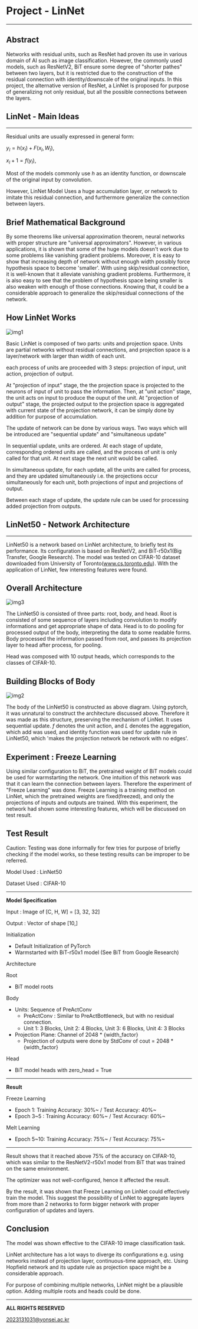 # Project - LinNet
---
## Abstract
Networks with residual units, such as ResNet had proven its use in various domain of AI such as image classification. However, the commonly used models, such as ResNetV2, BiT ensure some degree of "shorter pathes" between two layers, but it is restricted due to the construction of the residual connection with identity/downscale of the original inputs. In this project, the alternative version of ResNet, a LinNet is proposed for purpose of generalizing not only residual, but all the possible connections between the layers.

## LinNet - Main Ideas
---
Residual units are usually expressed in general form:

$y_l = h(x_l) + F(x_l, W_l),$

$x_l + 1 = f(y_l),$

Most of the models commonly use $h$ as an identity function, or downscale of the original input by convolution.

However, LinNet Model Uses a huge accumulation layer, or network to imitate this residual connection, and furthermore generalize the connection between layers.

Brief Mathematical Background
---
By some theorems like universal approximation theorem, neural networks with proper structure are "universal approximators". However, in various applications, it is shown that some of the huge models doesn't work due to some problems like vanishing gradient problems. Moreover, it is easy to show that increasing depth of network without enough width possibly force hypothesis space to become 'smaller'. With using skip/residual connection, it is well-known that it alleviate vanishing gradient problems. Furthermore, it is also easy to see that the problem of hypothesis space being smaller is also weaken with enough of those connections. Knowing that, it could be a considerable approach to generalize the skip/residual connections of the network.

How LinNet Works
---
![img1](img1.png)

Basic LinNet is composed of two parts: units and projection space.
Units are partial networks without residual connections, and projection space is a layer/network with larger than width of each unit.

each process of units are proceeded with 3 steps: projection of input, unit action, projection of output.

At "projection of input" stage, the the projection space is projected to the neurons of input of unit to pass the information.
Then, at "unit action" stage, the unit acts on input to produce the ouput of the unit.
At "projection of output" stage, the projected output to the projection space is aggregated with current state of the projection network, it can be simply done by addition for purpose of accumulation.

The update of network can be done by various ways. Two ways which will be introduced are "sequential update" and "simultaneous update"

In sequential update, units are ordered. At each stage of update, corresponding ordered units are called, and the process of unit is only called for that unit. At next stage the next unit would be called.

In simultaneous update, for each update, all the units are called for process, and they are updated simultaneously i.e. the projections occur simultaneously for each unit, both projections of input and projections of output.

Between each stage of update, the update rule can be used for processing added projection from outputs.

## LinNet50 - Network Architecture
---

LinNet50 is a network based on LinNet architecture, to briefly test its performance. Its configuration is based on ResNetV2, and BiT-r50x1(Big Transfer, Google Research). The model was tested on CIFAR-10 dataset downloaded from University of Toronto(www.cs.toronto.edu). With the application of LinNet, few interesting features were found.

Overall Architecture
---
![img3](img3.png)

The LinNet50 is consisted of three parts: root, body, and head.
Root is consisted of some sequence of layers including convolution to modify informations and get appropriate shape of data. Head is to do pooling for processed output of the body, interpreting the data to some readable forms. Body processed the information passed from root, and passes its projection layer to head after process, for pooling.

Head was composed with 10 output heads, which corresponds to the classes of CIFAR-10.

Building Blocks of Body
---
![img2](img2.png)

The body of the LinNet50 is constructed as above diagram. Using pytorch, it was unnatural to construct the architecture discussed above. Therefore it was made as this structure, preserving the mechanism of LinNet. It uses sequential update. $f$ denotes the unit action, and $L$ denotes the aggregation, which add was used, and identity function was used for update rule in LinNet50, which 'makes the projection network be network with no edges'.

Experiment : Freeze Learning
---
Using similar configuration to BiT, the pretrained weight of BiT models could be used for warmstarting the network. One intuition of this network was that it can learn the connection between layers. Therefore the experiment of "Freeze Learning" was done. Freeze Learning is a training method on LinNet, which the pretrained weights are fixed(freezed), and only the projections of inputs and outputs are trained. With this experiment, the network had shown some interesting features, which will be discussed on test result.

Test Result
---

Caution: Testing was done informally for few tries for purpose of briefly checking if the model works, so these testing results can be improper to be referred.

Model Used : LinNet50

Dataset Used : CIFAR-10

---
**Model Specification**
  
  Input : Image of [C, H, W] = [3, 32, 32]
  
  Output : Vector of shape [10,]

  Initialization
  - Default Initialization of PyTorch
  - Warmstarted with BiT-r50x1 model (See BiT from Google Research)

  Architecture
  
  Root
  - BiT model roots 
  
  Body
  - Units: Sequence of PreActConv
      - PreActConv : Similar to PreActBottleneck, but with no residual connection.
      - Unit 1: 3 Blocks, Unit 2: 4 Blocks, Unit 3: 6 Blocks, Unit 4: 3 Blocks
  - Projection Plane: Channel of 2048 * {width_factor}
    - Projection of outputs were done by StdConv of cout = 2048 * {width_factor}
  
  Head
  - BiT model heads with zero_head = True

---
**Result**

  Freeze Learning
  - Epoch 1: Training  Accuracy: 30%\~ / Test Accuracy: 40%\~
  - Epoch 3\~5 : Training Accuracy: 60%\~ / Test Accuracy: 60%\~
  
  Melt Learning
  - Epoch 5\~10: Training Accuracy: 75%\~ / Test Accuracy: 75%\~

---
Result shows that it reached above 75% of the accuracy on CIFAR-10, which was similar to the ResNetV2-r50x1 model from BiT that was trained on the same environment.

The optimizer was not well-configured, hence it affected the result.

By the result, it was shown that Freeze Learning on LinNet could effectively train the model. This suggest the possibility of LinNet to aggregate layers from more than 2 networks to form bigger network with proper configuration of updates and layers.

Conclusion
---
The model was shown effective to the CIFAR-10 image classification task.

LinNet architecture has a lot ways to diverge its configurations e.g. using networks instead of projection layer, continuous-time approach, etc.
Using Hopfield network and its update rule as projection space might be a considerable approach.

For purpose of combining multiple networks, LinNet might be a plausible option. Adding multiple roots and heads could be done.












---
**ALL RIGHTS RESERVED**

2023131031@yonsei.ac.kr
